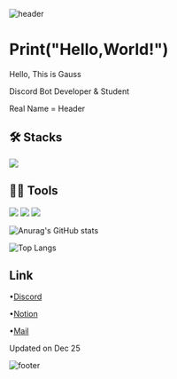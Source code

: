 ![header](https://capsule-render.vercel.app/api?type=waving&color=50:98a3a7,100:a82da8&height=200&section=header&text=Jihyeok%20Yoo&fontSize=60&fontColor=FCF8F2)

# Print("Hello,World!")
Hello, This is Gauss

Discord Bot Developer & Student

Real Name = Header

## 🛠️ Stacks
<img src="https://img.shields.io/badge/Python-3766AB?style=flat-square&logo=Python&logoColor=white"/>

## 💪🏼 Tools
<img src="https://img.shields.io/badge/Visual Studio Code-007ACC?style=flat-square&logo=Visual Studio Code&logoColor=white"/> <img src="https://img.shields.io/badge/GitHub-181717?style=flat-square&logo=GitHub&logoColor=white"/> <img src="https://img.shields.io/badge/replit-F26207?style=flat-square&logo=replit&logoColor=white"/>

![Anurag's GitHub stats](https://github-readme-stats.vercel.app/api?username=clwlgur&show_icons=true&theme=tokyonight)

![Top Langs](https://github-readme-stats.vercel.app/api/top-langs/?username=clwlgur&layout=compact&theme=tokyonight)

## Link
•[Discord](https://discord.com/channels/@cloudkr_)

•[Notion](https://pickled-emperor-9ab.notion.site/e73cfebf5e174793a71b2e42caf59c17?pvs=4)

•[Mail](cloudspace1123@outlook.kr)

Updated on Dec 25

![footer](https://capsule-render.vercel.app/api?type=waving&color=100:98a3a7,100:a82da8&height=200&section=footer&text=%&fontSize=60&fontColor=FCF8F2)
